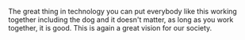 The great thing in technology you can put everybody like this working together including the dog and it doesn't matter, as long as you work together, it is good. This is again a great vision for our society.
